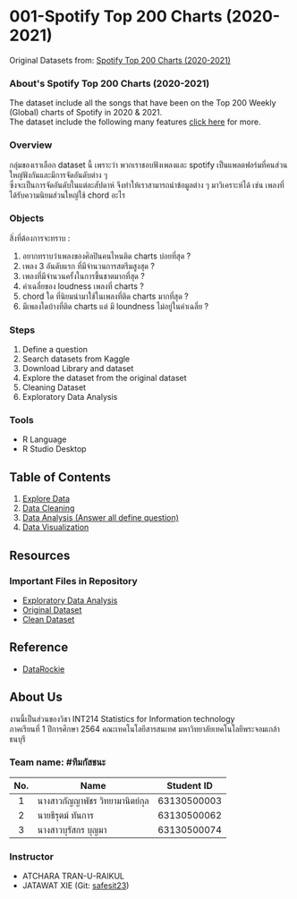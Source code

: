 # 001-Spotify Top 200 Charts (2020-2021)
Original Datasets from:  [Spotify Top 200 Charts (2020-2021)](https://www.kaggle.com/sashankpillai/spotify-top-200-charts-20202021)

### About's Spotify Top 200 Charts (2020-2021)
The dataset include all the songs that have been on the Top 200 Weekly (Global) charts of Spotify in 2020 & 2021. <br>
The dataset include the following many features [click here](https://github.com/sit-2021-int214/001-Spotify-Top/blob/main/dataset_feature.md) for more.

### Overview 
กลุ่มของเราเลือก dataset นี้ เพราะว่า พวกเราชอบฟังเพลงและ spotify เป็นแพลตฟอร์มที่คนส่วนใหญ่ฟังกันและมีการจัดอันดับต่าง ๆ <br>
ซึ่งจะเป็นการจัดอันดับในแต่ละสัปดาห์ จึงทำให้เราสามารถนำข้อมูลต่าง ๆ มาวิเคราะห์ได้ เช่น เพลงที่ได้รับความนิยมส่วนใหญ่ใช้ chord อะไร
### Objects
สิ่งที่ต้องการจะทราบ :
1. อยากทราบว่าเพลงของศิลปินคนไหนติด charts บ่อยที่สุด ?
2. เพลง 3 อันดับแรก ที่มีจำนวนการสตรีมสูงสุด ?
3. เพลงที่มีจำนวนครั้งในการขึ้นชาตมากที่สุด ?
4. ค่าเฉลี่ยของ loudness เพลงที่ charts ?
5. chord ใด ที่นิยมนำมาใช้ในเพลงที่ติด charts มากที่สุด ?
6. มีเพลงใดบ้างที่ติด charts แต่ มี loundness ไม่อยู่ในค่าเฉลี่ย ?

### Steps
1. Define a question
2. Search datasets from Kaggle
3. Download Library and dataset
4. Explore the dataset from the original dataset
5. Cleaning Dataset
6. Exploratory Data Analysis

### Tools

- R Language
- R Studio Desktop

## Table of Contents
1. [Explore Data](#)
2. [Data Cleaning](https://github.com/sit-2021-int214/001-Spotify-Top/blob/main/data_cleaning_.md)
3. [Data Analysis (Answer all define question)](https://github.com/sit-2021-int214/001-Spotify-Top/blob/main/answer_question.md)
4. [Data Visualization](#)

## Resources

### Important Files in Repository

- [Exploratory Data Analysis](https://github.com/sit-2021-int214/001-Spotify-Top/blob/main/explore_data.md)
- [Original Dataset](https://github.com/sit-2021-int214/001-Spotify-Top/blob/main/spotify_dataset_original.csv)
- [Clean Dataset](https://github.com/sit-2021-int214/001-Spotify-Top/blob/main/clean_spotify_dataset.csv)

## Reference
- [DataRockie](https://datarockie.com/blog/clean-missing-values-in-two-easy-steps-with-r-2/)
## About Us
งานนี้เป็นส่วนของวิชา INT214 Statistics for Information technology <br/> ภาคเรียนที่ 1 ปีการศึกษา 2564 คณะเทคโนโลยีสารสนเทศ มหาวิทยาลัยเทคโนโลยีพระจอมเกล้าธนบุรี
### Team name: #ทีมกัสชนะ
| No. | Name                         | Student ID   |
|:---:|----------------------------- |--------------|
|  1  | นางสาวกัญญาพัชร วิทยามานิตย์กุล    | 63130500003  |
|  2  | นายธีรุตม์ ทันการ                | 63130500062  |
|  3  | นางสาวบุรัสกร บุญมา	            | 63130500074  |

### Instructor
- ATCHARA TRAN-U-RAIKUL
- JATAWAT XIE (Git: [safesit23](https://github.com/safesit23))



